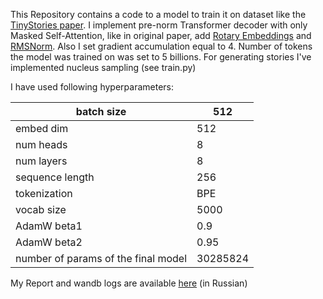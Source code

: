This Repository contains a code to a model to train it on dataset like the [TinyStories paper](https://arxiv.org/abs/2305.07759). I implement pre-norm Transformer decoder with only Masked Self-Attention, like in original paper, add [Rotary Embeddings](https://blog.eleuther.ai/rotary-embeddings/) and [RMSNorm](https://arxiv.org/pdf/1910.07467.pdf). Also I set gradient accumulation equal to 4. Number of tokens the model was trained on was set to 5 billions. For generating stories I've implemented nucleus sampling (see train.py)

I have used following hyperparameters:

| batch size                          | 512      |
|-------------------------------------|----------|
| embed dim                           | 512      |
| num heads                           | 8        |
| num layers                          | 8        |
| sequence length                     | 256      |
| tokenization                        | BPE      |
| vocab size                          | 5000     |
| AdamW beta1                         | 0.9      |
| AdamW beta2                         | 0.95     |
| number of params of the final model | 30285824 |

My Report and wandb logs are available [here](https://api.wandb.ai/links/kilka74/3he8f9sa) (in Russian)